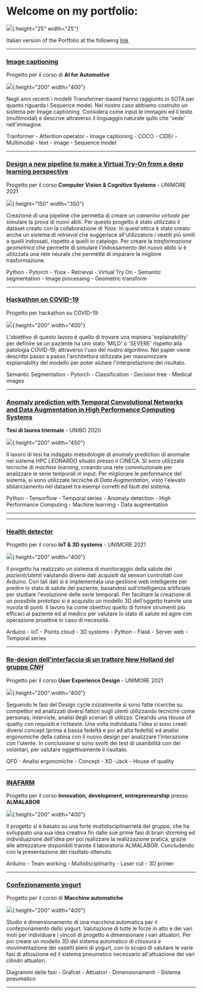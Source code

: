 # Welcome on my portfolio:

![](images\italian.jpg){:height="25" width="25"}

Italian version of the Portfolio at the following [link](https://federico1-creator.github.io/Portfolio/)

---

### [Image captioning](https://github.com/federico1-creator/AI4A)
Progetto per il corso di **AI for Automotive**

![](/images/AI4A.jpg){:height="200" width="400"}

Negli anni recenti i modelli Transformer-based hanno raggiunto lo SOTA per quanto riguarda i Sequence model. 
Nel nostro caso abbiamo costruito un sistema per Image captioning.
Considera come input le immagini ed il testo (multimodal) e descrive attraverso il linguaggio naturale qullo che 'vede' nell'immagine.

Tranformer - Attention operator - Image captioning - COCO - CIDEr - Multimodal - text - image - Sequence model

---

### [Design a new pipeline to make a Virtual Try-On from a deep learning perspective](https://github.com/federico1-creator/CV-CS)
Progetto per il corso **Computer Vision & Cognitive Systems** - UNIMORE 2021

![](/images/VITON.jpg){:height="150" width="350"}

Creazione di una pipeline che permetta di creare un *camerino virtuale* per simulare la prova di nuovi abiti. Per questo progetto è stato utilizzato il dataset creato con la collaborazione di *Yoox*. 
In quest'ottica è stato creato anche un sistema di *retrieval* che suggerisce all'utilizzatore i vestiti più simili a quelli indossati, rispetto a quelli in catalogo.
Per creare la *trasformazione geometrica* che permette di simulare l'indossamento del nuovo abito si è utilizzata una rete neurale che permette di imparare la migliore trasformazione.  

Python - Pytorch - Yoox - Retrieval - Virtual Try On - Semantic segmentation - Image processing - Geometric transform

---

### [Hackathon on COVID-19](https://github.com/federico1-creator/covid-hackathon)
Progetto per hackathon su COVID-19

![](/images/final.jpg){:height="200" width="400"}

<!-- The purpose of this work is to define an explainable way to define if a COVID patient health status is "MILD" or "SEVERE" using an algorithm which elaborates this dataset. Each one of the following section explains one step of our classification pipeline. -->

L'obiettivo di questo lavoro è quello di trovare una maniera 'explainability' per definire se un paziente ha uno stato 'MILD' o 'SEVERE' rispetto alla patologia COVID-19; attraverso l'uso del nostro algoritmo.
Nel paper viene descritto passo a passo l'architettura utilizzata per massimizzare explainability del modello per poter aiutare l'interpretazione del risultato.

Semantic Segmentation - Pytorch - Classification - Decision tree - Medical images

---

### [Anomaly prediction with Temporal Convolutional Networks and Data Augmentation in High Performance Computing Systems](https://github.com/federico1-creator/Thesis)
**Tesi di laurea triennale** - UNIBO 2020 

![](/images/image.png){:height="200" width="450"}

Il lavoro di tesi ha indagato metodologie di anomaly prediction di anomalie nel sistema HPC LEONARDO situato presso il CINECA.
Si sono utilizzate tecniche di *machine learning*, creando una rete convoluzionale per analizzare le serie temporali in input.
Per migliorare le performance del sistema, si sono utilizzate tecniche di *Data Augmentation*, visto l'elevato sbilanciamento nel dataset tra esempi corretti ed fault del sistema. 

Python - Tensorflow - Temporal series - Anomaly detection - High Performance Computing - Machine learning - Data augmentation

---
---

### [Health detector](https://github.com/federico1-creator/HEALTH-DETECTOR)
Progetto per il corso **IoT & 3D systems** - UNIMORE 2021 

![](/images/IoT.jpg){:height="200" width="400"}

Il progetto ha realizzato un sistema di monitoraggio della salute dei *pazienti/utenti* valutando diversi dati acquisiti da sensori controllati con Arduino. Con tali dati si è implementata una gestione web intelligente per predire lo stato di salute del paziente, basandosi sull'intelligenza artificiale per studiare l'evoluzione delle serie temporali.
Per facilitare la creazione di un possibile prototipo si è acquisito un modello 3D dell'oggetto tramite una nuvola di punti.
Il lavoro ha come obiettivo quello di fornire strumenti più efficaci al paziente ed al medico per valutare lo stato di salute ed agire con operazione proattive in caso di necessità.

Arduino - IoT - Points cloud - 3D systems - Python - Flask - Server web - Temporal series

---

### [Re-design dell'interfaccia di un trattore New Holland del gruppo *CNH*](https://github.com/federico1-creator/HowIMetYourTractor)
Progetto per il corso **User Experience Design** - UNIMORE 2021 

![](/images/uxd.jpg){:height="200" width="400"}

Seguendo le fasi del Design cycle inizialmente si sono fatte ricerche su competitor ed analizzati diversi fattori sugli utenti utilizzando tecniche come personas, interviste, analisi degli scenari di utilizzo. Creando una House of quality con requisiti e richieste.
Una volta individuata l'idea si sono creati diversi concept (prima a bassa fedeltà e poi ad alta fedeltà) ed analisi ergonomiche della cabina con il nuovo design per analizzare l'interazione con l'utente. In conclusione si sono svolti dei test di usanìbilità con dei volontari, per valutare oggettivamente il risultato.

QFD - Analisi ergonomiche - Concept - XD -Jack - House of quality 

---

### [INAFARM](https://github.com/federico1-creator/INAFarm)
Progetto per il corso **Innovation, development, entrepreneurship** presso **ALMALABOR**

![](/images/INAFARM.jpg){:height="200" width="400"}

Il progetto si è basato su una forte multidisciplinarrietà del gruppo, che ha sviluppato una sua idea creativa fin dalle sue prime fasi di brain storming ed individuazione dell'idea per poi realizzare la realizzazione pratica, grazie alle attrezzature disponibili tramite il laboratorio ALMALABOR. Concludendo con la presentazione del risultato ottenuto.

Arduino - Team working - Multidisciplinarity - Laser cut - 3D printer

---

### [Confezionamento yogurt](https://github.com/federico1-creator/Progetto-macchina-yogourt)
Progetto per il corso di **Macchine automatiche**

![](/images/yogurt.jpg){:height="200" width="400"}

Studio e dimensionamento di una macchina automatica per il confezionamento dello yogurt. 
Valutazione di tutte le forze in atto e dei vari moti per individuare i vincoli di progetto e dimensionare i vari attuatori. 
Per poi creare un modello 3D del sistema automatico di chiusura e movimentazione dei vasetti pieni di yogurt, con lo scopo di 
valutare le varie fasi di attuazione ed il sistema pneumatico necessario all'attuazione dei vari cilindri attuatori.

Diagrammi delle fasi - Grafcet -  Attuatori - Dimensionamenti - Sistema pneumatico

---
